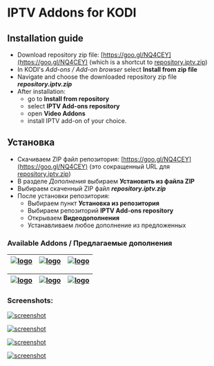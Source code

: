 # IPTV Addons for KODI

## Installation guide

* Download repository zip file: [https://goo.gl/NQ4CEY](https://goo.gl/NQ4CEY) (which is a shortcut to [repository.iptv.zip](https://raw.githubusercontent.com/kodi-iptv-addons/kodi-iptv-addons/master/repository.iptv.zip))
* In KODI's _Add-ons / Add-on browser_ select **Install from zip file**
* Navigate and choose the downloaded repository zip file **_repository.iptv.zip_**
* After installation: 
    * go to **Install from repository**
    * select **IPTV Add-ons repository**
    * open **Video Addons**
    * install IPTV add-on of your choice.
    
## Установка

* Скачиваем ZIP файл репозитория: [https://goo.gl/NQ4CEY](https://goo.gl/NQ4CEY) (это сокращенный URL для [repository.iptv.zip](https://raw.githubusercontent.com/kodi-iptv-addons/kodi-iptv-addons/master/repository.iptv.zip))
* В разделе _Дополнения_ выбираем **Установить из файла ZIP**
* Выбираем скаченный ZIP файл **_repository.iptv.zip_**
* После установки репозитория: 
    * Выбираем пункт **Установка из репозитория**
    * Выбираем репозиторий **IPTV Add-ons repository**
    * Открываем **Видеодополнения**
    * Устанавливаем любое дополнение из предложенных

### Available Addons / Предлагаемые дополнения

|[![logo](https://raw.githubusercontent.com/kodi-iptv-addons/kodi-iptv-addons/master/script.video.iptv.ottclub/resources/icon.png)](https://goo.gl/VHVSB5)|[![logo](https://raw.githubusercontent.com/kodi-iptv-addons/kodi-iptv-addons/master/script.video.iptv.ottplayer/resources/icon.png)](https://ottplayer.es)|[![logo](https://raw.githubusercontent.com/kodi-iptv-addons/kodi-iptv-addons/master/script.video.iptv.kartina/resources/icon.png)](https://www.kartina.tv)|
|---|---|---|

|[![logo](https://raw.githubusercontent.com/kodi-iptv-addons/kodi-iptv-addons/master/script.video.iptv.novoetv/resources/icon.png)](https://new-rus.tv)|[![logo](https://raw.githubusercontent.com/kodi-iptv-addons/kodi-iptv-addons/master/script.video.iptv.itv/resources/icon.png)](https://goo.gl/LZQKVL)|[![logo](https://raw.githubusercontent.com/kodi-iptv-addons/kodi-iptv-addons/master/script.video.iptv.tvteam/resources/logo.png)](https://tv.team)|
|---|---|---|


### Screenshots:



[![screenshot](https://raw.githubusercontent.com/kodi-iptv-addons/kodi-iptv-addons/master/screenshot_01.png)](#)



[![screenshot](https://raw.githubusercontent.com/kodi-iptv-addons/kodi-iptv-addons/master/screenshot_02.png)](#)



[![screenshot](https://raw.githubusercontent.com/kodi-iptv-addons/kodi-iptv-addons/master/screenshot_03.png)](#)



[![screenshot](https://raw.githubusercontent.com/kodi-iptv-addons/kodi-iptv-addons/master/screenshot_04.png)](#)